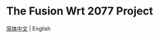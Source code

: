 # The Fusion Wrt 2077 Project
[简体中文](https://github.com/FusionWrt/2077/blob/main/README_CN.md) | English
